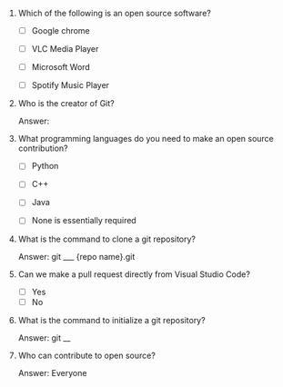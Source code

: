 1. Which of the following is an open source software?
   - [ ] Google chrome
   - [ ] VLC Media Player
   - [ ] Microsoft Word
   - [ ] Spotify Music Player


2. Who is the creator of Git?

   Answer: 


3. What programming languages do you need to make an open source contribution?
   - [ ] Python
   - [ ] C++
   - [ ] Java
   - [ ] None is essentially required


4. What is the command to clone a git repository?
  
   Answer: git ___ {repo name}.git
  

5. Can we make a pull request directly from Visual Studio Code?

   - [ ] Yes
   - [ ] No
   
6. What is the command to initialize a git repository?

   Answer: git __

7. Who can contribute to open source?

   Answer: Everyone
